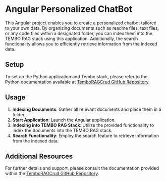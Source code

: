 # Angular Personalized ChatBot

This Angular project enables you to create a personalized chatbot tailored to your own data. By organizing documents such as readme files, text files, or any code files within a designated folder, you can index them into the TEMBO RAG stack using this application. Additionally, the search functionality allows you to efficiently retrieve information from the indexed data.

## Setup

To set up the Python application and Tembo stack, please refer to the Python documentation available at [TemboRAGCrud GitHub Repository](https://github.com/anjaneyak10/TemboRAGCrud).

## Usage

1. **Indexing Documents**: Gather all relevant documents and place them in a folder.
2. **Start Application**: Launch the Angular application.
3. **Indexing into TEMBO RAG Stack**: Utilize the provided functionality to index the documents into the TEMBO RAG stack.
4. **Search Functionality**: Employ the search feature to retrieve information from the indexed data.

## Additional Resources

For further details and support, please consult the documentation provided within the [TemboRAGCrud GitHub Repository](https://github.com/anjaneyak10/TemboRAGCrud).
